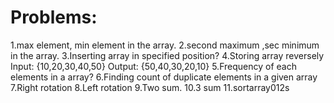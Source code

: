 # Problems:
1.max element, min element in the array.
2.second maximum ,sec minimum in the array.
3.Inserting array in  specified position?
4.Storing array reversely 
    Input: {10,20,30,40,50}
    Output: {50,40,30,20,10}
5.Frequency of each elements in a array?
6.Finding count of duplicate elements in a given array
7.Right rotation
8.Left rotation
9.Two sum.
10.3 sum
11.sortarray012s
